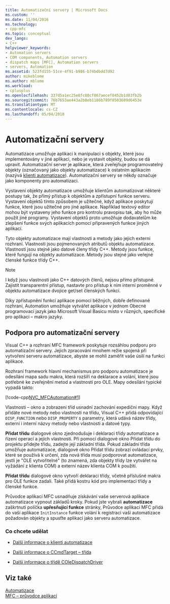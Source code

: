 ```yaml
---
title: Automatizační servery | Microsoft Docs
ms.custom: ''
ms.date: 11/04/2016
ms.technology:
- cpp-mfc
ms.topic: conceptual
dev_langs:
- C++
helpviewer_keywords:
- Automation servers
- COM components, Automation servers
- dispatch maps [MFC], Automation servers
- servers, Automation
ms.assetid: 523fd155-51ce-4f91-b986-b74bdbdd7d92
author: mikeblome
ms.author: mblome
ms.workload:
- cplusplus
ms.openlocfilehash: 337d5a1ec25e8fc80cf867aecef0452b1d03fb2b
ms.sourcegitcommit: 76b7653ae443a2b8eb1186b789f8503609d6453e
ms.translationtype: MT
ms.contentlocale: cs-CZ
ms.lasthandoff: 05/04/2018
---
```

# <a name="automation-servers"></a>Automatizační servery
Automatizace umožňuje aplikaci k manipulaci s objekty, které jsou implementovány v jiné aplikaci, nebo je vystavit objekty, budou se dá upravit. Automatizační server je aplikace, která zveřejňuje programovatelný objekty (označovaný jako objekty automatizace) k ostatním aplikacím (nazývá [klienti automatizace](../mfc/automation-clients.md)). Automatizační servery se někdy označuje jako komponenty pro automatizaci.  
  
 Vystavení objekty automatizace umožňuje klientům automatizovat některé postupy tak, že přímý přístup k objektům a zpřístupní funkce serveru. Vystavení objektů tímto způsobem je užitečné, když aplikace poskytují funkce, které jsou užitečné pro jiné aplikace. Například textový editor mohou být vystaveny jeho funkce pro kontrolu pravopisu tak, aby ho může použít jiné programy. Vystavení objektů proto umožňuje dodavatelům ke zlepšení funkce svých aplikacích pomocí připravených funkce jiných aplikací.  
  
 Tyto objekty automatizace mají vlastnosti a metody jako jejich externí rozhraní. Vlastnosti jsou pojmenovaných atributů objektu automatizace. Vlastnosti jsou stejné jako datové členy třídy C++. Metody jsou funkce, které fungují na objekty automatizace. Metody jsou stejné jako veřejné členské funkce třídy C++.  
  
> [!NOTE]
>  I když jsou vlastnosti jako C++ datových členů, nejsou přímo přístupné. Zajistit transparentní přístup, nastavte pro přístup k nim interní proměnné v objektu automatizace dvojice get/set členských funkcí.  
  
 Díky zpřístupnění funkcí aplikace pomocí běžných, dobře definované rozhraní, Automation umožňuje vytvářet aplikace v jednom Obecné programovací jazyk jako Microsoft Visual Basicu místo v různých, specifické pro aplikaci – makro jazyky.  
  
##  <a name="_core_support_for_automation_servers"></a> Podpora pro automatizační servery  
 Visual C++ a rozhraní MFC framework poskytuje rozsáhlou podporu pro automatizační servery. Jejich zpracování mnohem režie spojená při vytvoření serveru automatizace, abyste se mohli zaměřit vaše úsilí na funkci aplikace.  
  
 Rozhraní framework hlavní mechanismus pro podporu automatizace je odesílání mapa sadu makra, která rozšíří na deklarace a volání, které jsou potřebné ke zveřejnění metod a vlastností pro OLE. Mapy odesílání typické vypadá takto:  
  
 [!code-cpp[NVC_MFCAutomation#1](../mfc/codesnippet/cpp/automation-servers_1.cpp)]  
  
 Vlastnosti – okno a zobrazení tříd usnadní zachování expediční mapy. Když přidáte nové metody nebo vlastnosti na třídu, Visual C++ přidá odpovídající `DISP_FUNCTION` nebo `DISP_PROPERTY` s parametry, která udává název třídy, externí i interní názvy metody nebo vlastnosti a datové typy.  
  
 **Přidat třídu** dialogové okno zjednodušuje i deklaraci třídy automatizace a řízení operací a jejich vlastnosti. Při pomocí dialogové okno Přidat třídu do projektu přidejte třídu, zadejte její základní třída. Pokud základní třída umožňuje automatizace, dialogové okno Přidat třídu zobrazí ovládací prvky, které se používá k určení, zda nová třída musí podporovat automatizace, jestli je "OLE vytvořitelné" (to znamená, zda objekty třídy lze vytvářet na vyžádání z klienta COM) a externí název klienta COM k použití.  
  
 **Přidat třídu** dialogové okno vytvoří deklaraci třídy, včetně příslušné makra pro OLE funkce zadali. Také přidá kostru kód pro implementaci třídy a členské funkce.  
  
 Průvodce aplikací MFC usnadňuje získávání vaše serverová aplikace automatizace vypnout základů kroky. Pokud jste vybrali **automatizace** zaškrtnutí políčka **upřesňující funkce** stránky, Průvodce aplikací MFC přidá do vaší aplikace `InitInstance` funkce volání k registraci vaší automatizace požadován objekty a spusťte aplikaci jako serveru automatizace.  
  
### <a name="what-do-you-want-to-do"></a>Co chcete udělat  
  
-   [Další informace o klienti automatizace](../mfc/automation-clients.md)  
  
-   [Další informace o CCmdTarget – třída](../mfc/reference/ccmdtarget-class.md)  
  
-   [Další informace o třídě COleDispatchDriver](../mfc/reference/coledispatchdriver-class.md)  
  
## <a name="see-also"></a>Viz také  
 [Automatizace](../mfc/automation.md)   
 [MFC – průvodce aplikací](../mfc/reference/mfc-application-wizard.md)

